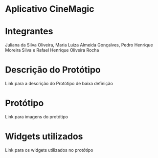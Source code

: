 <h1>Aplicativo CineMagic</h1>

<h1>Integrantes</h1>
<p>Juliana da Silva Oliveira, Maria Luiza Almeida Gonçalves, Pedro Henrique Moreira Silva e Rafael Henrique Oliveira Rocha</p>

<h1>Descrição do Protótipo</h1>

<a >Link para a descrição do Protótipo de baixa definição</a>

<h1>Protótipo</h1>

<a >Link para imagens do protótipo</a>

<h1>Widgets utilizados</h1>

<a >Link para os widgets  utilizados no protótipo</a>
